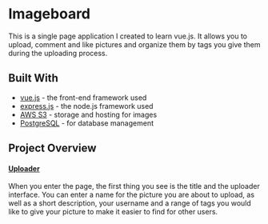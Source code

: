 # Imageboard

This is a single page application I created to learn vue.js. It allows you to upload, comment and like pictures and organize them by tags you give them during the uploading process.

## Built With

- [vue.js](https://vuejs.org/v2/api/) - the front-end framework used
- [express.js](http://expressjs.com/de/api.html) - the node.js framework used
- [AWS S3](https://docs.aws.amazon.com/s3/index.html#lang/en_us) - storage and hosting for images
- [PostgreSQL](https://www.postgresql.org/docs/9.4/index.html) - for database management

## Project Overview

#### <u>Uploader</u>

When you enter the page, the first thing you see is the title and the uploader interface. You can enter a name for the picture you are about to upload, as well as a short description, your username and a range of tags you would like to give your picture to make it easier to find for other users.



